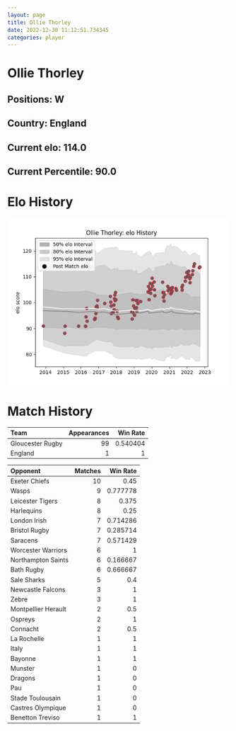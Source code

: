 ```yaml
---  
layout: page  
title: Ollie Thorley  
date: 2022-12-30 11:12:51.734345  
categories: player  
---
```

# Ollie Thorley

## Positions: W

## Country: England

## Current elo: 114.0

## Current Percentile: 90.0

# Elo History


![elo history](history_OllieThorley.png)
# Match History


| Team             |   Appearances |   Win Rate |
|:-----------------|--------------:|-----------:|
| Gloucester Rugby |            99 |   0.540404 |
| England          |             1 |   1        |

| Opponent            |   Matches |   Win Rate |
|:--------------------|----------:|-----------:|
| Exeter Chiefs       |        10 |   0.45     |
| Wasps               |         9 |   0.777778 |
| Leicester Tigers    |         8 |   0.375    |
| Harlequins          |         8 |   0.25     |
| London Irish        |         7 |   0.714286 |
| Bristol Rugby       |         7 |   0.285714 |
| Saracens            |         7 |   0.571429 |
| Worcester Warriors  |         6 |   1        |
| Northampton Saints  |         6 |   0.166667 |
| Bath Rugby          |         6 |   0.666667 |
| Sale Sharks         |         5 |   0.4      |
| Newcastle Falcons   |         3 |   1        |
| Zebre               |         3 |   1        |
| Montpellier Herault |         2 |   0.5      |
| Ospreys             |         2 |   1        |
| Connacht            |         2 |   0.5      |
| La Rochelle         |         1 |   1        |
| Italy               |         1 |   1        |
| Bayonne             |         1 |   1        |
| Munster             |         1 |   0        |
| Dragons             |         1 |   0        |
| Pau                 |         1 |   0        |
| Stade Toulousain    |         1 |   0        |
| Castres Olympique   |         1 |   0        |
| Benetton Treviso    |         1 |   1        |